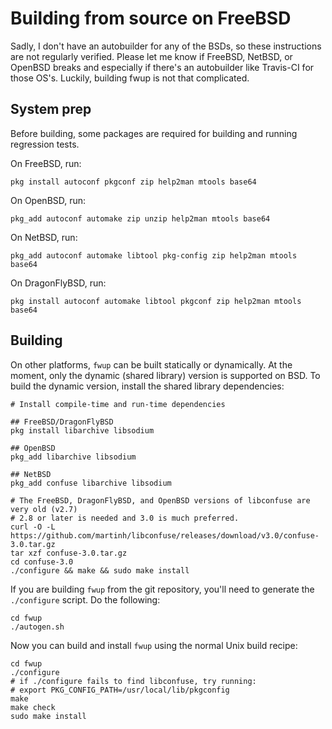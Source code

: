# Building from source on FreeBSD

Sadly, I don't have an autobuilder for any of the BSDs, so these instructions
are not regularly verified. Please let me know if FreeBSD, NetBSD, or OpenBSD
breaks and especially if there's an autobuilder like Travis-CI for those OS's.
Luckily, building fwup is not that complicated.

## System prep

Before building, some packages are required for building and running regression
tests.

On FreeBSD, run:

    pkg install autoconf pkgconf zip help2man mtools base64

On OpenBSD, run:

    pkg_add autoconf automake zip unzip help2man mtools base64

On NetBSD, run:

    pkg_add autoconf automake libtool pkg-config zip help2man mtools base64

On DragonFlyBSD, run:

    pkg install autoconf automake libtool pkgconf zip help2man mtools base64

## Building

On other platforms, `fwup` can be built statically or dynamically. At
the moment, only the dynamic (shared library) version is supported on BSD.
To build the dynamic version, install the shared library dependencies:

    # Install compile-time and run-time dependencies

    ## FreeBSD/DragonFlyBSD
    pkg install libarchive libsodium

    ## OpenBSD
    pkg_add libarchive libsodium

    ## NetBSD
    pkg_add confuse libarchive libsodium

    # The FreeBSD, DragonFlyBSD, and OpenBSD versions of libconfuse are very old (v2.7)
    # 2.8 or later is needed and 3.0 is much preferred.
    curl -O -L https://github.com/martinh/libconfuse/releases/download/v3.0/confuse-3.0.tar.gz
    tar xzf confuse-3.0.tar.gz
    cd confuse-3.0
    ./configure && make && sudo make install

If you are building `fwup` from the git repository, you'll need to
generate the `./configure` script. Do the following:

    cd fwup
    ./autogen.sh

Now you can build and install `fwup` using the normal Unix build recipe:

    cd fwup
    ./configure
    # if ./configure fails to find libconfuse, try running:
    # export PKG_CONFIG_PATH=/usr/local/lib/pkgconfig
    make
    make check
    sudo make install

